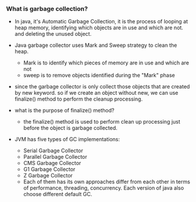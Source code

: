 ### What is garbage collection?
- In java, it's Automatic Garbage Collection, it is the process of looping at heap memory, 
  identifying which objects are in use and which are not. and deleting the unused object.
- Java garbage collector uses Mark and Sweep strategy to clean the heap.
  - Mark is to identify which pieces of memory are in use and which are not
  - sweep is to remove objects identified during the "Mark" phase

- since the garbage collector is only collect those objects that are created by new keyword. so if we create an object without
 new, we can use finalize() method to perform the cleanup processing.
 
- what is the purpose of finalize() method?
  - the finalize() method is used to perform clean up processing just before the object is garbage collected. 

- JVM has five types of GC implementations:
  - Serial Garbage Collector
  - Parallel Garbage Collector
  - CMS Garbage Collector
  - G1 Garbage Collector
  - Z Garbage Collector
  - Each of them has its own approaches differ from each other in terms of performance, threading, concurrency. 
    Each version of java also choose different default GC.
    
 
